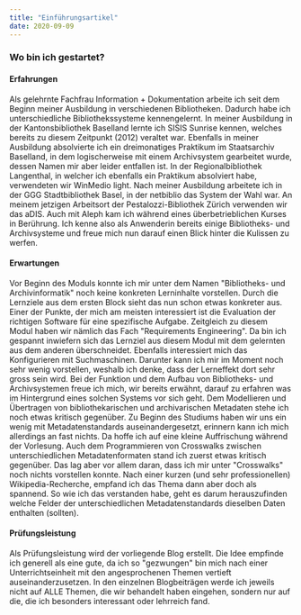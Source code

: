 ```yaml
---
title: "Einführungsartikel"
date: 2020-09-09
---
```


### Wo bin ich gestartet?

#### Erfahrungen
Als gelehrnte Fachfrau Information + Dokumentation arbeite ich seit dem Beginn meiner Ausbildung in verschiedenen Bibliotheken. Dadurch habe ich unterschiedliche Bibliothekssysteme kennengelernt. In meiner Ausbildung in der Kantonsbibliothek Baselland lernte ich SISIS Sunrise kennen, welches bereits zu diesem Zeitpunkt (2012) veraltet war. Ebenfalls in meiner Ausbildung absolvierte ich ein dreimonatiges Praktikum im Staatsarchiv Baselland, in dem logischerweise mit einem Archivsystem gearbeitet wurde, dessen Namen mir aber leider entfallen ist. In der Regionalbibliothek Langenthal, in welcher ich ebenfalls ein Praktikum absolviert habe, verwendeten wir WinMedio light. 
Nach meiner Ausbildung arbeitete ich in der GGG Stadtbibliothek Basel, in der netbiblio das System der Wahl war. An meinem jetzigen Arbeitsort der Pestalozzi-Bibliothek Zürich verwenden wir das aDIS. Auch mit Aleph kam ich während eines überbetrieblichen Kurses in Berührung. Ich kenne also als Anwenderin bereits einige Bibliotheks- und Archivsysteme und freue mich nun darauf einen Blick hinter die Kulissen zu werfen. 

#### Erwartungen
Vor Beginn des Moduls konnte ich mir unter dem Namen "Bibliotheks- und Archivinformatik" noch keine konkreten Lerninhalte vorstellen. Durch die Lernziele aus dem ersten Block sieht das nun schon etwas konkreter aus. Einer der Punkte, der mich am meisten interessiert ist die Evaluation der richtigen Software für eine spezifische Aufgabe. Zeitgleich zu diesem Modul haben wir nämlich das Fach "Requirements Engineering". Da bin ich gespannt inwiefern sich das Lernziel aus diesem Modul mit dem gelernten aus dem anderen überschneidet. 
Ebenfalls interessiert mich das Konfigurieren mit Suchmaschinen. Darunter kann ich mir im Moment noch sehr wenig vorstellen, weshalb ich denke, dass der Lerneffekt dort sehr gross sein wird.
Bei der Funktion und dem Aufbau von Bibliotheks- und Archivsystemen freue ich mich, wir bereits erwähnt, darauf zu erfahren was im Hintergrund eines solchen Systems vor sich geht. 
Dem Modellieren und Übertragen von bibliothekarischen und archivarischen Metadaten stehe ich noch etwas kritisch gegenüber. Zu Beginn des Studiums haben wir uns ein wenig mit Metadatenstandards auseinandergesetzt, erinnern kann ich mich allerdings an fast nichts. Da hoffe ich auf eine kleine Auffrischung während der Vorlesung.
Auch dem Programmieren von Crosswalks zwischen unterschiedlichen Metadatenformaten stand ich zuerst etwas kritisch gegenüber. Das lag aber vor allem daran, dass ich mir unter "Crosswalks" noch nichts vorstellen konnte. Nach einer kurzen (und sehr professionellen) Wikipedia-Recherche, empfand ich das Thema dann aber doch als spannend. So wie ich das verstanden habe, geht es darum herauszufinden welche Felder der unterschiedlichen Metadatenstandards dieselben Daten enthalten (sollten). 

#### Prüfungsleistung
Als Prüfungsleistung wird der vorliegende Blog erstellt. Die Idee empfinde ich generell als eine gute, da ich so "gezwungen" bin mich nach einer Unterrichtseinheit mit den angesprochenen Themen vertieft auseinanderzusetzen. In den einzelnen Blogbeiträgen werde ich jeweils nicht auf ALLE Themen, die wir behandelt haben eingehen, sondern nur auf die, die ich besonders interessant oder lehrreich fand.  
